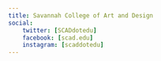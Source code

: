 ```yaml
---
title: Savannah College of Art and Design
social:
    twitter: [SCADdotedu]
    facebook: [scad.edu]
    instagram: [scaddotedu]
---
```

